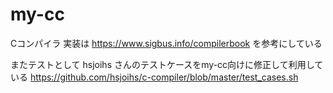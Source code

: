 # my-cc

Cコンパイラ
実装は https://www.sigbus.info/compilerbook を参考にしている

またテストとして hsjoihs さんのテストケースをmy-cc向けに修正して利用している
https://github.com/hsjoihs/c-compiler/blob/master/test_cases.sh
